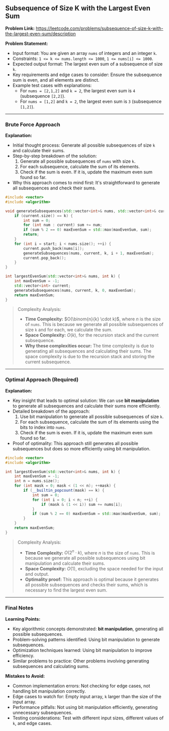 ## Subsequence of Size K with the Largest Even Sum

**Problem Link:** https://leetcode.com/problems/subsequence-of-size-k-with-the-largest-even-sum/description

**Problem Statement:**
- Input format: You are given an array `nums` of integers and an integer `k`.
- Constraints: `1 <= k <= nums.length <= 1000`, `1 <= nums[i] <= 1000`.
- Expected output format: The largest even sum of a subsequence of size `k`.
- Key requirements and edge cases to consider: Ensure the subsequence sum is even, and all elements are distinct.
- Example test cases with explanations:
  - For `nums = [2,1,2]` and `k = 2`, the largest even sum is `4` (subsequence `[2,2]`).
  - For `nums = [1,2]` and `k = 2`, the largest even sum is `3` (subsequence `[1,2]`).

---

### Brute Force Approach

**Explanation:**
- Initial thought process: Generate all possible subsequences of size `k` and calculate their sums.
- Step-by-step breakdown of the solution:
  1. Generate all possible subsequences of `nums` with size `k`.
  2. For each subsequence, calculate the sum of its elements.
  3. Check if the sum is even. If it is, update the maximum even sum found so far.
- Why this approach comes to mind first: It's straightforward to generate all subsequences and check their sums.

```cpp
#include <vector>
#include <algorithm>

void generateSubsequences(std::vector<int>& nums, std::vector<int>& current, int k, int start, int& maxEvenSum) {
    if (current.size() == k) {
        int sum = 0;
        for (int num : current) sum += num;
        if (sum % 2 == 0) maxEvenSum = std::max(maxEvenSum, sum);
        return;
    }
    for (int i = start; i < nums.size(); ++i) {
        current.push_back(nums[i]);
        generateSubsequences(nums, current, k, i + 1, maxEvenSum);
        current.pop_back();
    }
}

int largestEvenSum(std::vector<int>& nums, int k) {
    int maxEvenSum = -1;
    std::vector<int> current;
    generateSubsequences(nums, current, k, 0, maxEvenSum);
    return maxEvenSum;
}
```

> Complexity Analysis:
> - **Time Complexity:** $O(\binom{n}{k} \cdot k)$, where $n$ is the size of `nums`. This is because we generate all possible subsequences of size `k` and for each, we calculate the sum.
> - **Space Complexity:** $O(k)$, for the recursion stack and the current subsequence.
> - **Why these complexities occur:** The time complexity is due to generating all subsequences and calculating their sums. The space complexity is due to the recursion stack and storing the current subsequence.

---

### Optimal Approach (Required)

**Explanation:**
- Key insight that leads to optimal solution: We can use **bit manipulation** to generate all subsequences and calculate their sums more efficiently.
- Detailed breakdown of the approach:
  1. Use bit manipulation to generate all possible subsequences of size `k`.
  2. For each subsequence, calculate the sum of its elements using the bits to index into `nums`.
  3. Check if the sum is even. If it is, update the maximum even sum found so far.
- Proof of optimality: This approach still generates all possible subsequences but does so more efficiently using bit manipulation.

```cpp
#include <vector>
#include <algorithm>

int largestEvenSum(std::vector<int>& nums, int k) {
    int maxEvenSum = -1;
    int n = nums.size();
    for (int mask = 0; mask < (1 << n); ++mask) {
        if (__builtin_popcount(mask) == k) {
            int sum = 0;
            for (int i = 0; i < n; ++i) {
                if (mask & (1 << i)) sum += nums[i];
            }
            if (sum % 2 == 0) maxEvenSum = std::max(maxEvenSum, sum);
        }
    }
    return maxEvenSum;
}
```

> Complexity Analysis:
> - **Time Complexity:** $O(2^n \cdot k)$, where $n$ is the size of `nums`. This is because we generate all possible subsequences using bit manipulation and calculate their sums.
> - **Space Complexity:** $O(1)$, excluding the space needed for the input and output.
> - **Optimality proof:** This approach is optimal because it generates all possible subsequences and checks their sums, which is necessary to find the largest even sum.

---

### Final Notes

**Learning Points:**
- Key algorithmic concepts demonstrated: **bit manipulation**, generating all possible subsequences.
- Problem-solving patterns identified: Using bit manipulation to generate subsequences.
- Optimization techniques learned: Using bit manipulation to improve efficiency.
- Similar problems to practice: Other problems involving generating subsequences and calculating sums.

**Mistakes to Avoid:**
- Common implementation errors: Not checking for edge cases, not handling bit manipulation correctly.
- Edge cases to watch for: Empty input array, `k` larger than the size of the input array.
- Performance pitfalls: Not using bit manipulation efficiently, generating unnecessary subsequences.
- Testing considerations: Test with different input sizes, different values of `k`, and edge cases.
